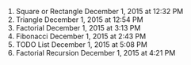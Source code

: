 1. Square or Rectangle December 1, 2015 at 12:32 PM 
2. Triangle December 1, 2015 at 12:54 PM
3. Factorial December 1, 2015 at 3:13 PM
4. Fibonacci December 1, 2015 at 2:43 PM
5. TODO List December 1, 2015 at 5:08 PM
6. Factorial Recursion December 1, 2015 at 4:21 PM

